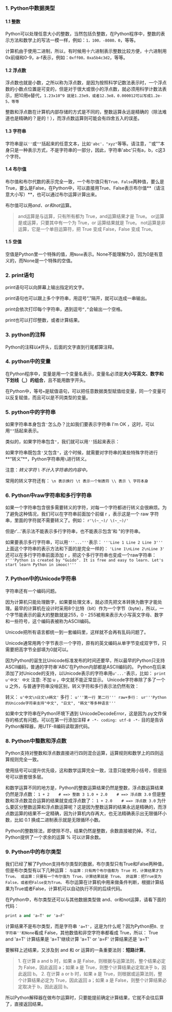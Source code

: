 ### 1. Python中数据类型
#### 1.1 整数
Python可以处理任意大小的整数，当然包括负整数，在Python程序中，整数的表示方法和数学上的写法一模一样，例如：`1，100，-8080，0`，等等。

计算机由于使用二进制，所以，有时候用十六进制表示整数比较方便，十六进制用0x前缀和0-9，a-f表示，例如：`0xff00，0xa5b4c3d2`，等等。
#### 1.2 浮点数
浮点数也就是小数，之所以称为浮点数，是因为按照科学记数法表示时，一个浮点数的小数点位置是可变的，但是对于很大或很小的浮点数，就必须用科学计数法表示，把10用e替代，`1.23x10^9 就是1.23e9，或者12.3e8，0.000012可以写成1.2e-5，等等`

整数和浮点数在计算机内部存储的方式是不同的，整数运算永远是精确的（除法难道也是精确的？是的！），而浮点数运算则可能会有四舍五入的误差。
#### 1.3 字符串
字符串是以`''`或`""`括起来的任意文本，比如`'abc'，"xyz"`等等。请注意，''或""本身只是一种表示方式，不是字符串的一部分，因此，字符串'abc'只有a，b，c这3个字符。
#### 1.4 布尔值
布尔值和布尔代数的表示完全一致，一个布尔值只有`True、False`两种值，要么是True，要么是False，在Python中，可以直接用True、False表示布尔值**（请注意大小写）**，也可以通过布尔运算计算出来。

布尔值可以用*and、or和not*运算。
>and运算是与运算，只有所有都为 True，and运算结果才是 True。
>or运算是或运算，只要其中有一个为 True，or 运算结果就是 True。
>not运算是非运算，它是一个单目运算符，把 True 变成 False，False 变成 True。

#### 1.5 空值
空值是Python里一个特殊的值，用`None`表示。None不能理解为0，因为0是有意义的，而None是一个特殊的空值。
### 2. print语句
print语句可以向屏幕上输出指定的文字。

print语句也可以跟上多个字符串，用逗号“,”隔开，就可以连成一串输出。

print会依次打印每个字符串，遇到逗号`“,”`会输出一个空格。

print也可以打印整数，或者计算结果。
### 3. python的注释
Python的注释以`#`开头，后面的文字直到行尾都算注释。
### 4. python中的变量
在Python程序中，变量是用一个变量名表示，变量名必须是**大小写英文、数字和下划线（_）的组合**，且不能用数字开头。

在Python中，等号`=`是赋值语句，可以把任意数据类型赋值给变量，同一个变量可以反复赋值，而且可以是不同类型的变量。
### 5. python中的字符串
如果字符串本身包含`'`怎么办？比如我们要表示字符串 I'm OK ，这时，可以用`""`括起来表示。

类似的，如果字符串包含`"`，我们就可以用`''`括起来表示：

如果字符串既包含`'`又包含`"`，这个时候，就需要对字符串的某些特殊字符进行**“转义”**，Python字符串用`\`进行转义。

注意：*转义字符 \ 不计入字符串的内容中。*

常用的转义字符还有：
`\n 表示换行
\t 表示一个制表符
\\ 表示 \ 字符本身`
### 6. Python中raw字符串和多行字符串
如果一个字符串包含很多需要转义的字符，对每一个字符都进行转义会很麻烦。为了避免这种情况，我们可以在字符串前面加个前缀 r ，表示这是一个 raw 字符串，里面的字符就不需要转义了。例如：
`r'\(~_~)/ \(~_~)/'`

但是r'...'表示法不能表示多行字符串，也不能表示包含'和 "的字符串。

如果要表示多行字符串，可以用`'''...'''`表示：
`'''Line 1
Line 2
Line 3'''`
上面这个字符串的表示方法和下面的是完全一样的：
`'Line 1\nLine 2\nLine 3'`
还可以在多行字符串前面添加 r ，把这个多行字符串也变成一个raw字符串：
`r'''Python is created by "Guido".
It is free and easy to learn.
Let's start learn Python in imooc!'''`
### 7. Python中的Unicode字符串
字符串还有一个编码问题。

因为计算机只能处理数字，如果要处理文本，就必须先把文本转换为数字才能处理。最早的计算机在设计时采用8个比特（bit）作为一个字节（byte），所以，一个字节能表示的最大的整数就是255，0 - 255被用来表示大小写英文字母、数字和一些符号，这个编码表被称为ASCII编码。

Unicode把所有语言都统一到一套编码里，这样就不会再有乱码问题了。

Unicode通常用两个字节表示一个字符，原有的英文编码从单字节变成双字节，只需要把高字节全部填为0就可以。

因为Python的诞生比Unicode标准发布的时间还要早，所以最早的Python只支持ASCII编码，普通的字符串'ABC'在Python内部都是ASCII编码的。
Python在后来添加了对Unicode的支持，以Unicode表示的字符串用`u'...'`表示，比如：
`print u'中文'
中文`
注意: 不加 u ，中文就不能正常显示。
Unicode字符串除了多了一个 u 之外，与普通字符串没啥区别，转义字符和多行表示法仍然有效：

转义：
`u'中文\n日文\n韩文'`
多行：
`u'''第一行
第二行'''
raw+多行：
ur'''Python的Unicode字符串支持"中文",
"日文",
"韩文"等多种语言'''`

如果中文字符串在Python环境下遇到 UnicodeDecodeError，这是因为.py文件保存的格式有问题。可以在第一行添加注释
`# -*- coding: utf-8 -*-`
目的是告诉Python解释器，用UTF-8编码读取源代码。
### 8. Python中整数和浮点数
Python支持对整数和浮点数直接进行四则混合运算，运算规则和数学上的四则运算规则完全一致。

使用括号可以提升优先级，这和数学运算完全一致，注意只能使用小括号，但是括号可以嵌套很多层。

和数学运算不同的地方是，Python的整数运算结果仍然是整数，浮点数运算结果仍然是浮点数：
`1 + 2    # ==> 整数 3
1.0 + 2.0    # ==> 浮点数 3.0`
但是整数和浮点数混合运算的结果就变成浮点数了：
`1 + 2.0    # ==> 浮点数 3.0`
为什么要区分整数运算和浮点数运算呢？这是因为整数运算的结果永远是精确的，而浮点数运算的结果不一定精确，因为计算机内存再大，也无法精确表示出无限循环小数，比如 0.1 换成二进制表示就是无限循环小数。

Python的整数除法，即使除不尽，结果仍然是整数，余数直接被扔掉。不过，Python提供了一个求余的运算 % 可以计算余数。
### 9. Python中的布尔类型
我们已经了解了Python支持布尔类型的数据，布尔类型只有True和False两种值，但是布尔类型有以下几种运算：
`与运算：只有两个布尔值都为 True 时，计算结果才为 True。
或运算：只要有一个布尔值为 True，计算结果就是 True。
非运算：把True变为False，或者把False变为True。`
布尔运算在计算机中用来做条件判断，根据计算结果为True或者False，计算机可以自动执行不同的后续代码。

在Python中，布尔类型还可以与其他数据类型做 and、or和not运算，请看下面的代码：
```a = True
print a and 'a=T' or 'a=F'
```
计算结果不是布尔类型，而是字符串 `'a=T'`，这是为什么呢？因为Python把`0、空字符串''和None`看成 False，其他数值和非空字符串都看成 True，所以：
True and 'a=T' 计算结果是 'a=T'继续计算 'a=T' or 'a=F' 计算结果还是 'a=T'

要解释上述结果，又涉及到 and 和 or 运算的一条重要法则：**短路计算**。
>1. 在计算 a and b 时，如果 a 是 False，则根据与运算法则，整个结果必定为 False，因此返回 a；如果 a 是 True，则整个计算结果必定取决于 b，因此返回 b。
>2. 在计算 a or b 时，如果 a 是 True，则根据或运算法则，整个计算结果必定为 True，因此返回 a；如果 a 是 False，则整个计算结果必定取决于 b，因此返回 b。

所以Python解释器在做布尔运算时，只要能提前确定计算结果，它就不会往后算了，直接返回结果。









